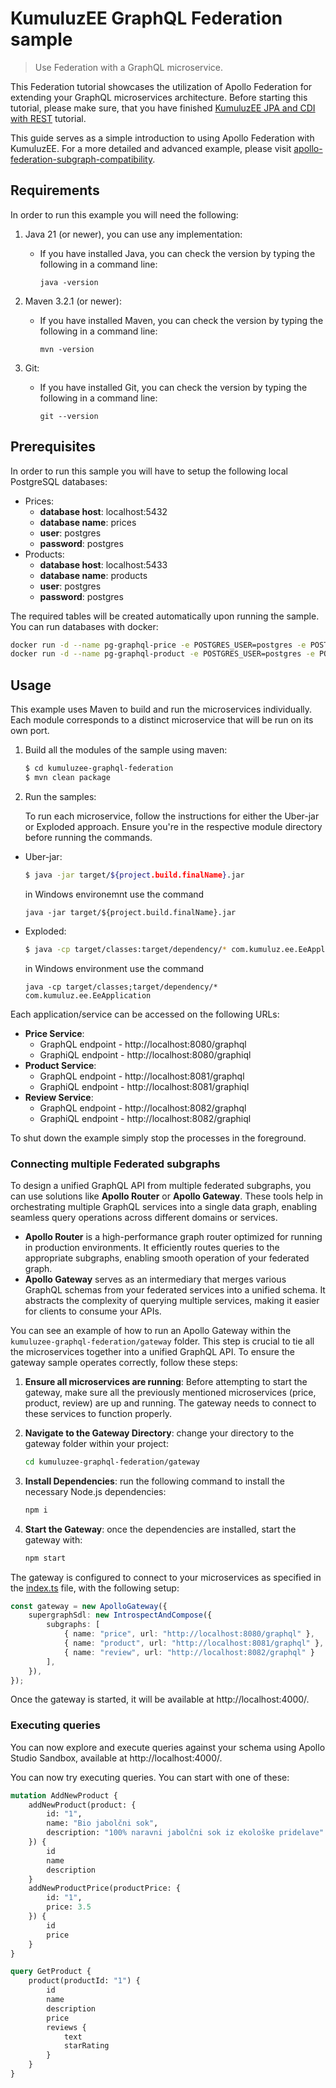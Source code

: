 # KumuluzEE GraphQL Federation sample

> Use Federation with a GraphQL microservice.


This Federation tutorial showcases the utilization of Apollo Federation for extending your GraphQL microservices
architecture. Before starting this tutorial, please make sure, that you have finished
[KumuluzEE JPA and CDI with REST](https://github.com/kumuluz/kumuluzee-samples/tree/master/jpa) tutorial.

This guide serves as a simple introduction to using Apollo Federation with KumuluzEE. For a more detailed and advanced
example, please
visit [apollo-federation-subgraph-compatibility](https://github.com/apollographql/apollo-federation-subgraph-compatibility/tree/main/implementations/kumuluzee-graphql).

## Requirements

In order to run this example you will need the following:

1. Java 21 (or newer), you can use any implementation:
    * If you have installed Java, you can check the version by typing the following in a command line:

        ```
        java -version
        ```

2. Maven 3.2.1 (or newer):
    * If you have installed Maven, you can check the version by typing the following in a command line:

        ```
        mvn -version
        ```
3. Git:
    * If you have installed Git, you can check the version by typing the following in a command line:

        ```
        git --version
        ```

## Prerequisites

In order to run this sample you will have to setup the following local PostgreSQL databases:

- Prices:
    - __database host__: localhost:5432
    - __database name__: prices
    - __user__: postgres
    - __password__: postgres
- Products:
    - __database host__: localhost:5433
    - __database name__: products
    - __user__: postgres
    - __password__: postgres

The required tables will be created automatically upon running the sample.
You can run databases with docker:

```bash
docker run -d --name pg-graphql-price -e POSTGRES_USER=postgres -e POSTGRES_PASSWORD=postgres -e POSTGRES_DB=prices -p 5432:5432 postgres:latest
docker run -d --name pg-graphql-product -e POSTGRES_USER=postgres -e POSTGRES_PASSWORD=postgres -e POSTGRES_DB=products -p 5433:5432 postgres:latest
```

## Usage

This example uses Maven to build and run the microservices individually. Each module corresponds to a distinct
microservice that will be run on its own port.

1. Build all the modules of the sample using maven:

    ```bash
    $ cd kumuluzee-graphql-federation
    $ mvn clean package
    ```

2. Run the samples:

   To run each microservice, follow the instructions for either the Uber-jar or Exploded approach. Ensure you're in the
   respective module directory before running the commands.

* Uber-jar:

    ```bash
    $ java -jar target/${project.build.finalName}.jar
    ```

  in Windows environemnt use the command
    ```batch
    java -jar target/${project.build.finalName}.jar
    ```

* Exploded:

    ```bash
    $ java -cp target/classes:target/dependency/* com.kumuluz.ee.EeApplication
    ```

  in Windows environment use the command
    ```batch
    java -cp target/classes;target/dependency/* com.kumuluz.ee.EeApplication
    ```

Each application/service can be accessed on the following URLs:

- **Price Service**:
    - GraphQL endpoint - http://localhost:8080/graphql
    - GraphiQL endpoint - http://localhost:8080/graphiql
- **Product Service**:
    - GraphQL endpoint - http://localhost:8081/graphql
    - GraphiQL endpoint - http://localhost:8081/graphiql
- **Review Service**:
    - GraphQL endpoint - http://localhost:8082/graphql
    - GraphiQL endpoint - http://localhost:8082/graphiql

To shut down the example simply stop the processes in the foreground.

### Connecting multiple Federated subgraphs

To design a unified GraphQL API from multiple federated subgraphs, you can use solutions like **Apollo Router** or
**Apollo Gateway**. These tools help in orchestrating multiple GraphQL services into a single data graph, enabling
seamless query operations across different domains or services.

- **Apollo Router** is a high-performance graph router optimized for running in production environments. It efficiently
  routes queries to the appropriate subgraphs, enabling smooth operation of your federated graph.
- **Apollo Gateway** serves as an intermediary that merges various GraphQL schemas from your federated services into a
  unified schema. It abstracts the complexity of querying multiple services, making it easier for clients to consume
  your APIs.

You can see an example of how to run an Apollo Gateway within the `kumuluzee-graphql-federation/gateway` folder. This
step is crucial to tie all the microservices together into a unified GraphQL API. To ensure the gateway sample operates
correctly, follow these steps:

1. **Ensure all microservices are running**: Before attempting to start the gateway, make sure all the previously
   mentioned microservices (price, product, review) are up and running. The gateway needs to connect to these services
   to function properly.

2. **Navigate to the Gateway Directory**: change your directory to the gateway folder within your project:
    ```bash
    cd kumuluzee-graphql-federation/gateway
    ```

3. **Install Dependencies**: run the following command to install the necessary Node.js dependencies:
    ```bash
    npm i
    ```

4. **Start the Gateway**: once the dependencies are installed, start the gateway with:
    ```bash
    npm start
    ```

The gateway is configured to connect to your microservices as specified in the [index.ts](gateway/index.ts) file, with
the following setup:

```typescript
const gateway = new ApolloGateway({
    supergraphSdl: new IntrospectAndCompose({
        subgraphs: [
            { name: "price", url: "http://localhost:8080/graphql" },
            { name: "product", url: "http://localhost:8081/graphql" },
            { name: "review", url: "http://localhost:8082/graphql" }
        ],
    }),
});
```

Once the gateway is started, it will be available at http://localhost:4000/.

### Executing queries

You can now explore and execute queries against your schema using Apollo Studio Sandbox, available
at http://localhost:4000/.

You can now try executing queries. You can start with one of these:

```graphql
mutation AddNewProduct {
    addNewProduct(product: {
        id: "1",
        name: "Bio jabolčni sok",
        description: "100% naravni jabolčni sok iz ekološke pridelave"
    }) {
        id
        name
        description
    }
    addNewProductPrice(productPrice: {
        id: "1",
        price: 3.5
    }) {
        id
        price
    }
}

query GetProduct {
    product(productId: "1") {
        id
        name
        description
        price
        reviews {
            text
            starRating
        }
    }
}
```
